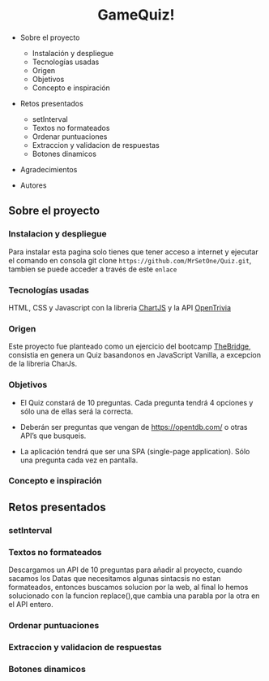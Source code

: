 # <center>GameQuiz!</center>

* Sobre el proyecto
    * Instalación y despliegue <!-- SIN TERMINAR -->
    * Tecnologías usadas
    * Origen
    * Objetivos
    * Concepto e inspiración 

* Retos presentados
    * setInterval
    * Textos no formateados <!-- &#039 -->
    * Ordenar puntuaciones
    * Extraccion y validacion de respuestas
    * Botones dinamicos

* Agradecimientos
* Autores

## Sobre el proyecto

### Instalacion y despliegue <!-- FALTA SUBIR EL ENLACE -->

Para instalar esta pagina solo tienes que tener acceso a internet y ejecutar el comando en consola git clone `https://github.com/MrSetOne/Quiz.git`, tambien se puede acceder a través de este `enlace` 

### Tecnologías usadas

HTML, CSS y Javascript con la libreria [ChartJS](https://www.chartjs.org/) y la API [OpenTrivia](https://opentdb.com/api_config.php)

### Origen

Este proyecto fue planteado como un ejercicio del bootcamp [TheBridge](https://www.thebridge.tech/), consistia en genera un Quiz basandonos en JavaScript Vanilla, a excepcion de la libreria CharJs.

### Objetivos

* El Quiz constará de 10 preguntas. Cada pregunta tendrá 4 opciones y sólo una de ellas será la correcta.

* Deberán ser preguntas que vengan de https://opentdb.com/ o otras API’s que busqueis.
* La aplicación tendrá que ser una SPA (single-page application). Sólo una pregunta cada vez en pantalla.

### Concepto e inspiración

<!-- SIN RELLENAR -->

## Retos presentados

### setInterval

### Textos no formateados

Descargamos un API de 10 preguntas para añadir al proyecto, cuando sacamos los Datas que necesitamos algunas sintacsis no estan formateados, entonces buscamos solucion por la web, al final lo hemos solucionado con la funcion replace(),que cambia una parabla por la otra en el API entero.


### Ordenar puntuaciones

### Extraccion y validacion de respuestas

### Botones dinamicos

<!--

=====================================================

https://fonts.google.com/share?selection.family=Montserrat:wght@100;400;700

=====================================================

## Todo

- [ ] Burger Menu

- [ ] Selector de dificultad

- [ ] Animaciones frontEnd

    - [ ] Transiciones entre Pages

    - [ ] Transicion verificacion de respuestas

    - [ ] Transiciones de botones

        - [ ] Repasar botones

    - [ ] Spinner

- [ ] Refactorizar AnswersBtns

- [ ] Colocar la variante selected del nav

==============================================


-->